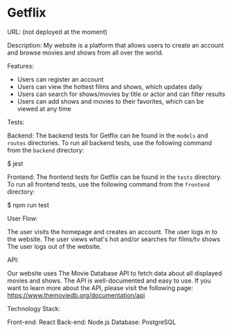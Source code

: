 # Getflix

URL: (not deployed at the moment)

Description: My website is a platform that allows users to create an account and browse movies and shows from all over the world.

Features:

* Users can register an account
* Users can view the hottest films and shows, which updates daily
* Users can search for shows/movies by title or actor and can filter results
* Users can add shows and movies to their favorites, which can be viewed at any time

Tests:

Backend:
The backend tests for Getflix can be found in the `models` and `routes` directories. To run all backend tests, use the following command from the `backend` directory:

$ jest

Frontend:
The frontend tests for Getflix can be found in the `tests` directory. To run all frontend tests, use the following command from the `frontend` directory:

$ npm run test

User Flow:

The user visits the homepage and creates an account.
The user logs in to the website.
The user views what's hot and/or searches for films/tv shows
The user logs out of the website.

API:

Our website uses The Movie Database API to fetch data about all displayed movies and shows. The API is well-documented and easy to use. If you want to learn more about the API, please visit the following page: https://www.themoviedb.org/documentation/api

Technology Stack:

Front-end: React
Back-end: Node.js
Database: PostgreSQL
